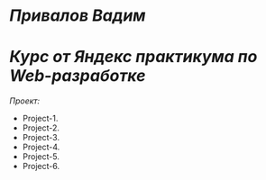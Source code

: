 # *Привалов Вадим*
# *Курс от Яндекс практикума по Web-разработке*

*Проект:*
- Project-1.
- Project-2.
- Project-3.
- Project-4.
- Project-5.
- Project-6.
